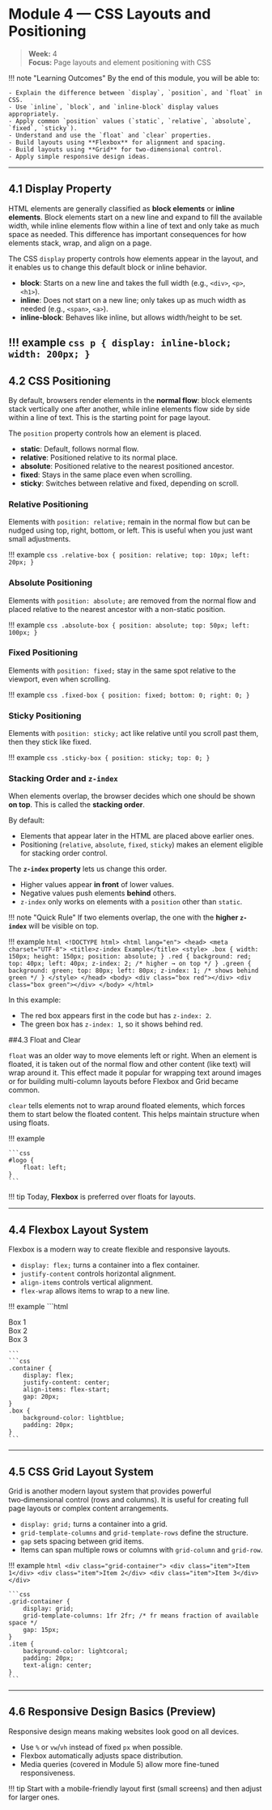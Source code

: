# Module 4 — CSS Layouts and Positioning

> **Week:** 4 <br>
> **Focus:** Page layouts and element positioning with CSS


!!! note "Learning Outcomes" 
    By the end of this module, you will be able to:
    
    - Explain the difference between `display`, `position`, and `float` in CSS.
    - Use `inline`, `block`, and `inline-block` display values appropriately.
    - Apply common `position` values (`static`, `relative`, `absolute`, `fixed`, `sticky`).
    - Understand and use the `float` and `clear` properties.
    - Build layouts using **Flexbox** for alignment and spacing.
    - Build layouts using **Grid** for two-dimensional control.
    - Apply simple responsive design ideas.

---

## 4.1 Display Property

HTML elements are generally classified as **block elements** or **inline elements**. Block elements start on a new line and expand to fill the available width, while inline elements flow within a line of text and only take as much space as needed. This difference has important consequences for how elements stack, wrap, and align on a page.

The CSS `display` property controls how elements appear in the layout, and it enables us to change this default block or inline behavior.

* **block**: Starts on a new line and takes the full width (e.g., `<div>`, `<p>`, `<h1>`).
* **inline**: Does not start on a new line; only takes up as much width as needed (e.g., `<span>`, `<a>`).
* **inline-block**: Behaves like inline, but allows width/height to be set.

!!! example 
    ```css
    p {
        display: inline-block;
        width: 200px;
    }     
    ```
---

## 4.2 CSS Positioning

By default, browsers render elements in the **normal flow**: block elements stack vertically one after another, while inline elements flow side by side within a line of text. This is the starting point for page layout.

The `position` property controls how an element is placed.

* **static**: Default, follows normal flow.
* **relative**: Positioned relative to its normal place.
* **absolute**: Positioned relative to the nearest positioned ancestor.
* **fixed**: Stays in the same place even when scrolling.
* **sticky**: Switches between relative and fixed, depending on scroll.

### Relative Positioning

Elements with `position: relative;` remain in the normal flow but can be nudged using top, right, bottom, or left. This is useful when you just want small adjustments.

!!! example
    ```css
    .relative-box {
        position: relative;
        top: 10px;
        left: 20px;
    }
    ```

### Absolute Positioning

Elements with `position: absolute;` are removed from the normal flow and placed relative to the nearest ancestor with a non-static position.

!!! example
    ```css
    .absolute-box {
        position: absolute;
        top: 50px;
        left: 100px;
    }
    ```

### Fixed Positioning

Elements with `position: fixed;` stay in the same spot relative to the viewport, even when scrolling.

!!! example
    ```css
    .fixed-box {
        position: fixed;
        bottom: 0;
        right: 0;
    }
    ```

### Sticky Positioning

Elements with `position: sticky;` act like relative until you scroll past them, then they stick like fixed.

!!! example 
    ```css
    .sticky-box {
        position: sticky;
        top: 0;
    }
    ```
### Stacking Order and `z-index`

When elements overlap, the browser decides which one should be shown **on top**. This is called the **stacking order**.  

By default:

- Elements that appear later in the HTML are placed above earlier ones.
- Positioning (`relative`, `absolute`, `fixed`, `sticky`) makes an element eligible for stacking order control.

The **`z-index` property** lets us change this order.  

- Higher values appear **in front** of lower values.  
- Negative values push elements **behind** others.  
- `z-index` only works on elements with a `position` other than `static`.  

!!! note "Quick Rule"
    If two elements overlap, the one with the **higher `z-index`** will be visible on top.


!!! example
    ```html
    <!DOCTYPE html>
    <html lang="en">
    <head>
      <meta charset="UTF-8">
      <title>z-index Example</title>
      <style>
        .box {
          width: 150px;
          height: 150px;
          position: absolute;
        }
        .red {
          background: red;
          top: 40px;
          left: 40px;
          z-index: 2; /* higher → on top */
        }
        .green {
          background: green;
          top: 80px;
          left: 80px;
          z-index: 1; /* shows behind green */
        }
      </style>
    </head>
    <body>
      <div class="box red"></div>
      <div class="box green"></div>
    </body>
    </html>
    ```

In this example:

- The red box appears first in the code but has `z-index: 2`.  
- The green box has `z-index: 1`, so it shows behind red.  

##4.3 Float and Clear

`float` was an older way to move elements left or right. When an element is floated, it is taken out of the normal flow and other content (like text) will wrap around it. This effect made it popular for wrapping text around images or for building multi-column layouts before Flexbox and Grid became common.

`clear` tells elements not to wrap around floated elements, which forces them to start below the floated content. This helps maintain structure when using floats.

!!! example 

    ```css
    #logo {
        float: left;
    }
    ```

!!! tip
    Today, **Flexbox** is preferred over floats for layouts.

---

## 4.4 Flexbox Layout System

Flexbox is a modern way to create flexible and responsive layouts.

* `display: flex;` turns a container into a flex container.
* `justify-content` controls horizontal alignment.
* `align-items` controls vertical alignment.
* `flex-wrap` allows items to wrap to a new line.

!!! example
    ```html
    <div class="container">
        <div class="box">Box 1</div>
        <div class="box">Box 2</div>
        <div class="box">Box 3</div>
    </div>

    ```
    ```css
    .container {
        display: flex;
        justify-content: center;
        align-items: flex-start;
        gap: 20px;
    }
    .box {
        background-color: lightblue;
        padding: 20px;
    }
    ```
---

## 4.5 CSS Grid Layout System

Grid is another modern layout system that provides powerful two‑dimensional control (rows and columns). It is useful for creating full page layouts or complex content arrangements.

* `display: grid;` turns a container into a grid.
* `grid-template-columns` and `grid-template-rows` define the structure.
* `gap` sets spacing between grid items.
* Items can span multiple rows or columns with `grid-column` and `grid-row`.

!!! example
    ```html
    <div class="grid-container">
        <div class="item">Item 1</div>
        <div class="item">Item 2</div>
        <div class="item">Item 3</div>
    </div>
    ```

    ```css
    .grid-container {
        display: grid;
        grid-template-columns: 1fr 2fr; /* fr means fraction of available space */
        gap: 15px;
    }
    .item {
        background-color: lightcoral;
        padding: 20px;
        text-align: center;
    }
    ```

---

## 4.6 Responsive Design Basics (Preview)

Responsive design means making websites look good on all devices.

* Use `%` or `vw`/`vh` instead of fixed `px` when possible.
* Flexbox automatically adjusts space distribution.
* Media queries (covered in Module 5) allow more fine-tuned responsiveness.

!!! tip 
    Start with a mobile-friendly layout first (small screens) and then adjust for larger ones.


